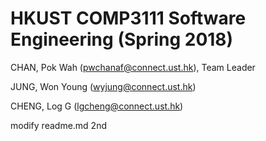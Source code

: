 # HKUST COMP3111 Software Engineering (Spring 2018)

CHAN, Pok Wah	(pwchanaf@connect.ust.hk), Team Leader

JUNG, Won Young	(wyjung@connect.ust.hk)

CHENG, Log G	(lgcheng@connect.ust.hk)

modify readme.md 2nd
